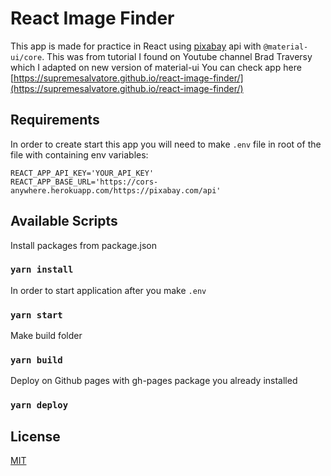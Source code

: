 # React Image Finder

This app is made for practice in React using [pixabay](https://pixabay.com/api/docs/) api with ```@material-ui/core```. This was from tutorial I found on Youtube channel Brad Traversy which I adapted on new version of material-ui 
You can check app here [https://supremesalvatore.github.io/react-image-finder/](https://supremesalvatore.github.io/react-image-finder/)


## Requirements

In order to create start this app you will need to make ```.env``` file in root of the file with containing env variables:
```
REACT_APP_API_KEY='YOUR_API_KEY'
REACT_APP_BASE_URL='https://cors-anywhere.herokuapp.com/https://pixabay.com/api'
```

## Available Scripts

Install packages from package.json
### ```yarn install```

In order to start application after you make ```.env```

### ```yarn start```

Make build folder

### ```yarn build```

Deploy on Github pages with gh-pages package you already installed

### ```yarn deploy```

## License
[MIT](https://choosealicense.com/licenses/mit/)